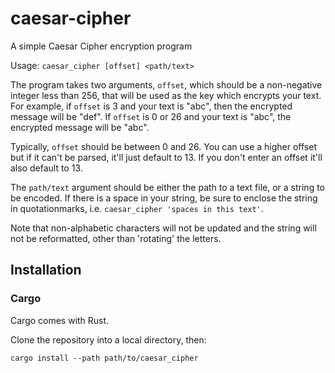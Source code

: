 # caesar-cipher
A simple Caesar Cipher encryption program

Usage: `caesar_cipher [offset] <path/text>`

The program takes two arguments, `offset`, which should be a non-negative integer less than 256, that will be used as the key which encrypts your text.
For example, if `offset` is 3 and your text is "abc", then the encrypted message will be "def". If `offset` is 0 or 26 and your text is "abc", the encrypted message will be "abc".

Typically, `offset` should be between 0 and 26. You can use a higher offset but if it can't be parsed, it'll just default to 13. If you don't enter an offset it'll also default to 13.

The `path/text` argument should be either the path to a text file, or a string to be encoded. If there is a space in your string, be sure to enclose the string in quotationmarks, i.e. `caesar_cipher 'spaces in this text'`.

Note that non-alphabetic characters will not be updated and the string will not be reformatted, other than 'rotating' the letters.

## Installation

### Cargo
Cargo comes with Rust.

Clone the repository into a local directory, then:
```
cargo install --path path/to/caesar_cipher
```
